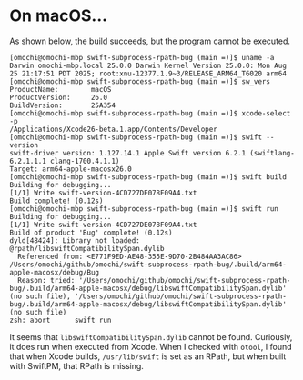 # On macOS...

As shown below, the build succeeds, but the program cannot be executed.

```
[omochi@omochi-mbp swift-subprocess-rpath-bug (main =)]$ uname -a
Darwin omochi-mbp.local 25.0.0 Darwin Kernel Version 25.0.0: Mon Aug 25 21:17:51 PDT 2025; root:xnu-12377.1.9~3/RELEASE_ARM64_T6020 arm64
[omochi@omochi-mbp swift-subprocess-rpath-bug (main =)]$ sw_vers
ProductName:		macOS
ProductVersion:		26.0
BuildVersion:		25A354
[omochi@omochi-mbp swift-subprocess-rpath-bug (main =)]$ xcode-select -p
/Applications/Xcode26-beta.1.app/Contents/Developer
[omochi@omochi-mbp swift-subprocess-rpath-bug (main =)]$ swift --version
swift-driver version: 1.127.14.1 Apple Swift version 6.2.1 (swiftlang-6.2.1.1.1 clang-1700.4.1.1)
Target: arm64-apple-macosx26.0
[omochi@omochi-mbp swift-subprocess-rpath-bug (main =)]$ swift build
Building for debugging...
[1/1] Write swift-version-4CD727DE078F09A4.txt
Build complete! (0.12s)
[omochi@omochi-mbp swift-subprocess-rpath-bug (main =)]$ swift run  
Building for debugging...
[1/1] Write swift-version-4CD727DE078F09A4.txt
Build of product 'Bug' complete! (0.12s)
dyld[48424]: Library not loaded: @rpath/libswiftCompatibilitySpan.dylib
  Referenced from: <E771F9ED-AE48-355E-9D70-2B484AA3AC86> /Users/omochi/github/omochi/swift-subprocess-rpath-bug/.build/arm64-apple-macosx/debug/Bug
  Reason: tried: '/Users/omochi/github/omochi/swift-subprocess-rpath-bug/.build/arm64-apple-macosx/debug/libswiftCompatibilitySpan.dylib' (no such file), '/Users/omochi/github/omochi/swift-subprocess-rpath-bug/.build/arm64-apple-macosx/debug/libswiftCompatibilitySpan.dylib' (no such file)
zsh: abort      swift run
```

It seems that `libswiftCompatibilitySpan.dylib` cannot be found.
Curiously, it does run when executed from Xcode.
When I checked with `otool`, I found that when Xcode builds, `/usr/lib/swift` is set as an RPath, but when built with SwiftPM, that RPath is missing.
